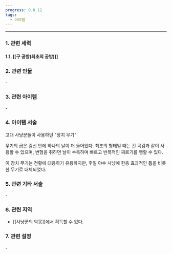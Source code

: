 ```yaml
---
progress: 0.0.12
tags:
  - 아이템
---
```

---
### 1. 관련 세력 
#### 1.1. [[구 공방(최초의 공방)]]

### 2. 관련 인물
\-
### 3. 관련 아이템
\-

### 4. 아이템 서술
고대 사냥꾼들이 사용하던 "장치 무기"  
  
무기의 굽은 검신 안에 하나의 날이 더 들어있다. 최초의 형태일 때는 긴 곡검과 같이 사용할 수 있으며, 변형을 취하면 날이 수축하며 빠르고 반복적인 찌르기를 행할 수 있다.  
  
이 장치 무기는 전황에 대응하기 유용하지만, 후일 야수 사냥에 한층 효과적인 톱을 비롯한 무기로 대체되었다.

### 5. 관련 기타 서술
\-
### 6. 관련 지역
- [[사냥꾼의 악몽]]에서 획득할 수 있다.

### 7. 관련 설정
\-